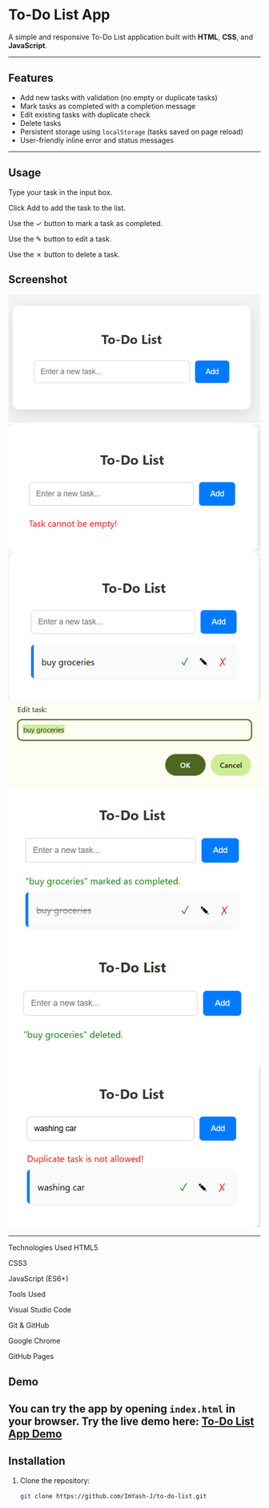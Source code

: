 # To-Do List App

A simple and responsive To-Do List application built with **HTML**, **CSS**, and **JavaScript**.

---

## Features

- Add new tasks with validation (no empty or duplicate tasks)
- Mark tasks as completed with a completion message
- Edit existing tasks with duplicate check
- Delete tasks
- Persistent storage using `localStorage` (tasks saved on page reload)
- User-friendly inline error and status messages

---
## Usage
Type your task in the input box.

Click Add to add the task to the list.

Use the ✓ button to mark a task as completed.

Use the ✎ button to edit a task.

Use the ✗ button to delete a task.

## Screenshot

![To-Do List Screenshot](to-do-list.png)
![To-Do List Screenshot](to-do-list-1.png)
![To-Do List Screenshot](to-do-list-2.png)
![To-Do List Screenshot](to-do-list-3.png)
![To-Do List Screenshot](to-do-list-4.png)
![To-Do List Screenshot](to-do-list-5.png)
![To-Do List Screenshot](to-do-list-6.png)

---
Technologies Used
HTML5

CSS3

JavaScript (ES6+)

Tools Used

Visual Studio Code

Git & GitHub

Google Chrome

GitHub Pages

## Demo

You can try the app by opening `index.html` in your browser.
Try the live demo here: [To-Do List App Demo](https://ImYash-J.github.io/to-do-list)
---

## Installation

1. Clone the repository:
   ```bash
   git clone https://github.com/ImYash-J/to-do-list.git

